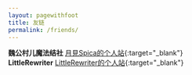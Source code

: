 ```yaml
---
layout: pagewithfoot
title: 友链
permalink: /friends/
---
```


**魏公村儿魔法结社**&nbsp;[月見Spica的个人站](https://nekochan.me/){:target="_blank"}  
**LittleRewriter**&nbsp;[LittleRewriter的个人站](https://lirewriter.cn/){:target="_blank"}
